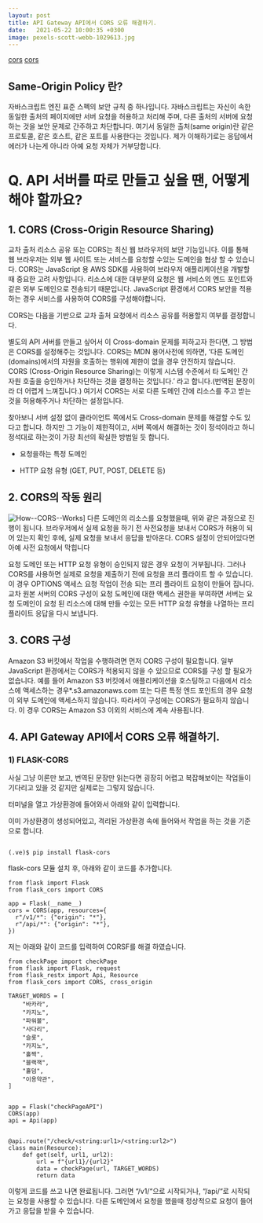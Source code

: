 ```yaml
---
layout: post
title: API Gateway API에서 CORS 오류 해결하기.
date:   2021-05-22 10:00:35 +0300
image: pexels-scott-webb-1029613.jpg
---
```

[cors](/images/CORS_1.png)
[cors](/images/CORS_2.png)


## Same-Origin Policy 란? 


자바스크립트 엔진 표준 스펙의 보안 규칙 중 하나입니다. 자바스크립트는 자신이 속한 동일한 출처의 페이지에만 서버 요청을 허용하고 처리해 주며, 다른 출처의 서버에 요청하는 것을 보안 문제로 간주하고 차단합니다. 여기서 동일한 출처(same origin)란 같은 프로토콜, 같은 호스트, 같은 포트를 사용한다는 것입니다. 제가 이해하기로는 응답에서 에러가 나는게 아니라 아예 요청 자체가 거부당합니다.


# Q. API 서버를 따로 만들고 싶을 땐, 어떻게 해야 할까요?


## 1. CORS (Cross-Origin Resource Sharing)

교차 출처 리소스 공유 또는 CORS는 최신 웹 브라우저의 보안 기능입니다. 이를 통해 웹 브라우저는 외부 웹 사이트 또는 서비스를 요청할 수있는 도메인을 협상 할 수 있습니다. CORS는 JavaScript 용 AWS SDK를 사용하여 브라우저 애플리케이션을 개발할 때 중요한 고려 사항입니다. 리소스에 대한 대부분의 요청은 웹 서비스의 엔드 포인트와 같은 외부 도메인으로 전송되기 때문입니다. JavaScript 환경에서 CORS 보안을 적용하는 경우 서비스를 사용하여 CORS를 구성해야합니다.

CORS는 다음을 기반으로 교차 출처 요청에서 리소스 공유를 허용할지 여부를 결정합니다.


별도의 API 서버를 만들고 싶어서 이 Cross-domain 문제를 피하고자 한다면, 그 방법은 CORS를 설정해주는 것입니다. CORS는 MDN 용어사전에 의하면, ‘다른 도메인(domains)에서의 자원을 호출하는 행위에 제한이 없을 경우 안전하지 않습니다. CORS (Cross-Origin Resource Sharing)는 이렇게 시스템 수준에서 타 도메인 간 자원 호출을 승인하거나 차단하는 것을 결정하는 것입니다.’ 라고 합니다.(번역된 문장이라 더 어렵게 느껴집니다.) 여기서 CORS는 서로 다른 도메인 간에 리소스를 주고 받는 것을 허용해주거나 차단하는 설정입니다.

찾아보니 서버 설정 없이 클라이언트 쪽에서도 Cross-domain 문제를 해결할 수도 있다고 합니다. 하지만 그 기능이 제한적이고, 서버 쪽에서 해결하는 것이 정석이라고 하니 정석대로 하는것이 가장 최선의 확실한 방법일 듯 합니다.

+ 요청을하는 특정 도메인

+ HTTP 요청 유형 (GET, PUT, POST, DELETE 등)

## 2. CORS의 작동 원리
![How--CORS--Works](https://docs.aws.amazon.com/sdk-for-javascript/v2/developer-guide/images/cors-overview.png)]
다른 도메인의 리소스를 요청했을때, 위와 같은 과정으로 진행이 됩니다. 브라우저에서 실제 요청을 하기 전 사전요청을 보내서 CORS가 허용이 되어 있는지 확인 후에, 실제 요청을 보내서 응답을 받아온다. CORS 설정이 안되어있다면 아예 사전 요청에서 막힙니다

요청 도메인 또는 HTTP 요청 유형이 승인되지 않은 경우 요청이 거부됩니다. 그러나 CORS를 사용하면 실제로 요청을 제출하기 전에 요청을 프리 플라이트 할 수 있습니다. 이 경우 OPTIONS 액세스 요청 작업이 전송 되는 프리 플라이트 요청이 만들어 집니다. 교차 원본 서버의 CORS 구성이 요청 도메인에 대한 액세스 권한을 부여하면 서버는 요청 도메인이 요청 된 리소스에 대해 만들 수있는 모든 HTTP 요청 유형을 나열하는 프리 플라이트 응답을 다시 보냅니다.

## 3. CORS 구성
Amazon S3 버킷에서 작업을 수행하려면 먼저 CORS 구성이 필요합니다. 일부 JavaScript 환경에서는 CORS가 적용되지 않을 수 있으므로 CORS를 구성 할 필요가 없습니다. 예를 들어 Amazon S3 버킷에서 애플리케이션을 호스팅하고 다음에서 리소스에 액세스하는 경우*.s3.amazonaws.com 또는 다른 특정 엔드 포인트의 경우 요청이 외부 도메인에 액세스하지 않습니다. 따라서이 구성에는 CORS가 필요하지 않습니다. 이 경우 CORS는 Amazon S3 이외의 서비스에 계속 사용됩니다.




## 4. API Gateway API에서 CORS 오류 해결하기.


### 1) FLASK-CORS
사실 그냥 이론만 보고, 번역된 문장만 읽는다면 굉장히 어렵고 복잡해보이는 작업들이 기다리고 있을 것 같지만 실제로는 그렇지 않습니다. 
 

터미널을 열고 가상환경에 들어와서 아래와 같이 입력합니다.

이미 가상환경이 생성되어있고, 격리된 가상환경 속에 들어와서 작업을 하는 것을 기준으로 합니다.

```

(.ve)$ pip install flask-cors

```

 

flask-cors 모듈 설치 후, 아래와 같이 코드를 추가합니다.

```
from flask import Flask
from flask_cors import CORS

app = Flask(__name__)
cors = CORS(app, resources={
  r"/v1/*": {"origin": "*"},
  r"/api/*": {"origin": "*"},
})

```

저는 아래와 같이 코드를 입력하여 CORSF를 해결 하였습니다.

```
from checkPage import checkPage
from flask import Flask, request
from flask_restx import Api, Resource
from flask_cors import CORS, cross_origin

TARGET_WORDS = [
    "바카라",
    "카지노",
    "파워볼",
    "사다리",
    "슬롯",
    "카지노",
    "홀짝",
    "블랙잭",
    "홀덤",
    "이용약관",
]


app = Flask("checkPageAPI")
CORS(app)
api = Api(app)


@api.route("/check/<string:url1>/<string:url2>")
class main(Resource):
    def get(self, url1, url2):
        url = f"{url1}/{url2}"
        data = checkPage(url, TARGET_WORDS)
        return data
```


이렇게 코드를 쓰고 나면 완료됩니다. 
그러면 “/v1/“으로 시작되거나, “/api/“로 시작되는 요청을 사용할 수 있습니다.
 다른 도메인에서 요청을 했을때 정상적으로 요청이 들어가고 응답을 받을 수 있습니다.